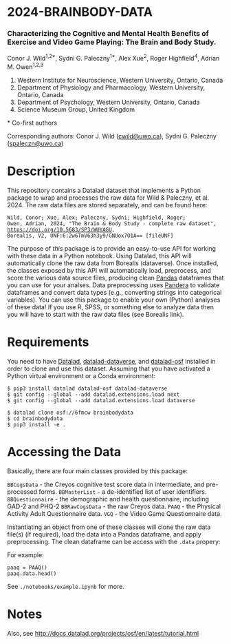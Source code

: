 # 2024-BRAINBODY-DATA

### Characterizing the Cognitive and Mental Health Benefits of Exercise and Video Game Playing: The Brain and Body Study.

Conor J. Wild<sup>1,2*</sup>, Sydni G. Paleczny<sup>1*</sup>, Alex Xue<sup>2</sup>, Roger Highfield<sup>4</sup>, Adrian M. Owen<sup>1,2,3</sup>

1. Western Institute for Neuroscience, Western University, Ontario, Canada
2. Department of Physiology and Pharmacology, Western University, Ontario, Canada
3. Department of Psychology, Western University, Ontario, Canada
4. Science Museum Group, United Kingdom

\* Co-first authors

Corresponding authors: Conor J. Wild (cwild@uwo.ca), Sydni G. Paleczny (spaleczn@uwo.ca)

# Description

This repository contains a Datalad dataset that implements a Python package to wrap and processes the raw data for Wild & Paleczny, et al. 2024. The raw data files are stored separately, and can be found here:

<code>Wild, Conor; Xue, Alex; Paleczny, Sydni; Highfield, Roger; Owen, Adrian, 2024, "The Brain & Body Study - complete raw dataset", https://doi.org/10.5683/SP3/WUYAGU, Borealis, V2, UNF:6:2w6TmV63h3y9/GNUox7O1A== [fileUNF]</code>

The purpose of *this* package is to provide an easy-to-use API for working with these data in a Python notebook. Using Datalad, this API will automatically clone the raw data from Borealis (dataverse). Once installed, the classes exposed by this API will automatically load, preprocess, and score the various data source files, producing clean [Pandas](https://pandas.pydata.org/) dataframes that you can use for your analses. Data preprocessing uses [Pandera](https://pandera.readthedocs.io/en/stable/) to validate dataframes and convert data types (e.g., converting strings into categorical variables). You can use this package to enable your own (Python) analyses of these data! If you use R, SPSS, or something else to analyze data then you will have to start with the raw data files (see Borealis link).

# Requirements

You need to have [Datalad](https://www.datalad.org/), [datalad-dataverse](https://docs.datalad.org/projects/dataverse/en/latest/index.html), and [datalad-osf](http://docs.datalad.org/projects/osf/en/latest/) installed in order to clone and use this dataset. Assuming that you have activated a Python virtual environment or a Conda environment:

```
$ pip3 install datalad datalad-osf datalad-dataverse
$ git config --global --add datalad.extensions.load next
$ git config --global --add datalad.extensions.load dataverse

$ datalad clone osf://6fmcw brainbodydata
$ cd brainbodydata
$ pip3 install -e .
```

# Accessing the Data

Basically, there are four main classes provided by this package:

`BBCogsData` - the Creyos cognitive test score data in intermediate, and pre-processed forms.
`BBMasterList` - a de-identified list of user identifiers.
`BBQuestionnaire` - the demographic and health questionnaire, including GAD-2 and PHQ-2
`BBRawCogsData` - the raw Creyos data.
`PAAQ` - the Physical Activity Adult Questionnaire data.
`VGQ` - the Video Game Questionnaire data.

Instantiating an object from one of these classes will clone the raw data file(s) (if required), load the data into a Pandas dataframe, and apply preprocessing. The clean dataframe can be access with the `.data` propery:

For example:

```
paaq = PAAQ()
paaq.data.head()
```

See `./notebooks/example.ipynb` for more.

# Notes

Also, see http://docs.datalad.org/projects/osf/en/latest/tutorial.html